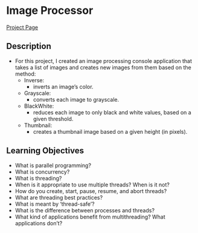 # Image Processor

[Project Page](https://intranet.hbtn.io/projects/755)

## Description
- For this project, I created an image processing console application that takes a list of images and creates new images from them based on the method:
    - Inverse:
        - inverts an image’s color.
    - Grayscale:
        - converts each image to grayscale.
    - BlackWhite:
        - reduces each image to only black and white values, based on a given threshold.
    - Thumbnail:
        - creates a thumbnail image based on a given height (in pixels).
    


## Learning Objectives

- What is parallel programming?
- What is concurrency?
- What is threading?
- When is it appropriate to use multiple threads? When is it not?
- How do you create, start, pause, resume, and abort threads?
- What are threading best practices?
- What is meant by ‘thread-safe’?
- What is the difference between processes and threads?
- What kind of applications benefit from multithreading? What applications don’t?


